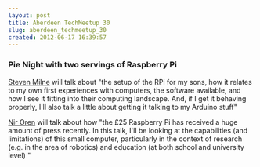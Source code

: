 ```yaml
---
layout: post
title: Aberdeen TechMeetup 30
slug: aberdeen_techmeetup_30
created: 2012-06-17 16:39:57
---
```


<h3>Pie Night with two servings of Raspberry Pi</h3>
<p><a href="https://twitter.com/#!/stevenmilne">Steven Milne</a> will talk about "the setup of the RPi for my sons, how it relates to my own first experiences with computers, the software available, and how I see it fitting into their computing landscape. And, if I get it behaving properly, I'll also talk a little about getting it talking to my Arduino stuff"</p>
<p><a href="http://homepages.abdn.ac.uk/n.oren/pages/Home.html">Nir Oren</a> will talk about how "the £25 Raspberry Pi has received a huge amount of press recently. In this talk, I'll be looking at the capabilities (and limitations) of this small computer, particularly in the context of research (e.g. in the area of robotics) and education (at both school and university level) "</p>